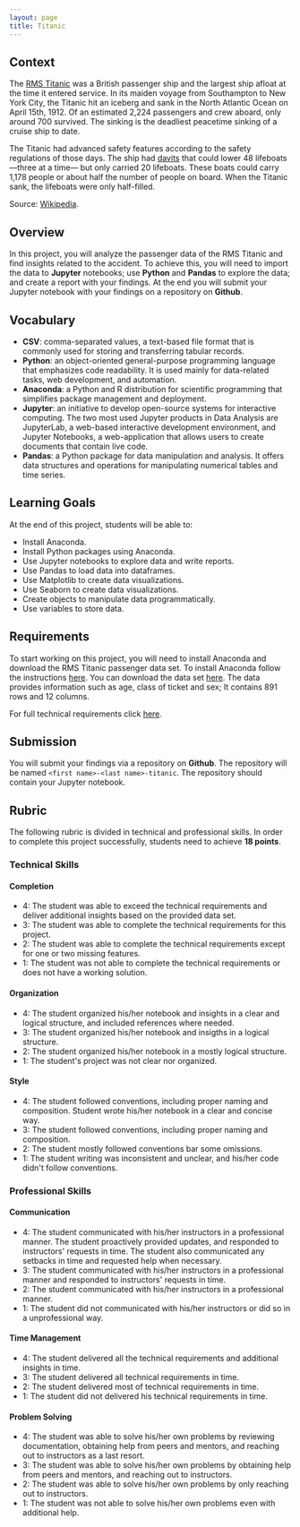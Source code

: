 ```yaml
---
layout: page
title: Titanic
---
```


## Context

The [RMS Titanic](https://es.wikipedia.org/wiki/RMS_Titanic) was a British passenger ship and the largest ship afloat at the time it entered service. In its maiden voyage from Southampton to New York City, the Titanic hit an iceberg and sank in the North Atlantic Ocean on April 15th, 1912. Of an estimated 2,224 passengers and crew aboard, only around 700 survived. The sinking is the deadliest peacetime sinking of a cruise ship to date.

The Titanic had advanced safety features according to the safety regulations of those days. The ship had [davits](https://en.wikipedia.org/wiki/Davit) that could lower 48 lifeboats —three at a time— but only carried 20 lifeboats. These boats could carry 1,178 people or about half the number of people on board. When the Titanic sank, the lifeboats were only half-filled.

Source: [Wikipedia](https://en.wikipedia.org/wiki/Titanic).

## Overview

In this project, you will analyze the passenger data of the RMS Titanic and find insights related to the accident. To achieve this, you will need to import the data to **Jupyter** notebooks; use **Python** and **Pandas** to explore the data; and create a report with your findings. At the end you will submit your Jupyter notebook with your findings on a repository on **Github**.

## Vocabulary

* **CSV**: comma-separated values, a text-based file format that is commonly used for storing and transferring tabular records.
* **Python**: an object-oriented general-purpose programming language that emphasizes code readability. It is used mainly for data-related tasks, web development, and automation.
* **Anaconda**: a Python and R distribution for scientific programming that simplifies package management and deployment.
* **Jupyter**: an initiative to develop open-source systems for interactive computing. The two most used Jupyter products in Data Analysis are JupyterLab, a web-based interactive development environment, and Jupyter Notebooks, a web-application that allows users to create documents that contain live code.
* **Pandas**: a Python package for data manipulation and analysis. It offers data structures and operations for manipulating numerical tables and time series.

## Learning Goals

At the end of this project, students will be able to:

* Install Anaconda.
* Install Python packages using Anaconda.
* Use Jupyter notebooks to explore data and write reports.
* Use Pandas to load data into dataframes.
* Use Matplotlib to create data visualizations.
* Use Seaborn to create data visualizations.
* Create objects to manipulate data programmatically.
* Use variables to store data.

## Requirements

To start working on this project, you will need to install Anaconda and download the RMS Titanic passenger data set. To install Anaconda follow the instructions [here](https://docs.anaconda.com/anaconda/install/). You can download the data set [here](https://www.kaggle.com/c/titanic/data). The data provides information such as age, class of ticket and sex; It contains 891 rows and 12 columns.

For full technical requirements click [here](https://github.com/mihir787/turing_data_projects/tree/main/project_1_titanic).

## Submission

You will submit your findings via a repository on **Github**. The repository will be named `<first name>-<last name>-titanic`. The repository should contain your Jupyter notebook.

## Rubric

The following rubric is divided in technical and professional skills. In order to complete this project successfully, students need to achieve **18 points**.

### Technical Skills

#### Completion

+ 4: The student was able to exceed the technical requirements and deliver additional insights based on the provided data set.
+ 3: The student was able to complete the technical requirements for this project.
+ 2: The student was able to complete the technical requirements except for one or two missing features.
+ 1: The student was not able to complete the technical requirements or does not have a working solution.

#### Organization

+ 4: The student organized his/her notebook and insights in a clear and logical structure, and included references where needed.
+ 3: The student organized his/her notebook and insigths in a logical structure.
+ 2: The student organized his/her notebook in a mostly logical structure.
+ 1: The student's project was not clear nor organized.

#### Style

+ 4: The student followed conventions, including proper naming and composition. Student wrote his/her notebook in a clear and concise way.
+ 3: The student followed conventions, including proper naming and composition.
+ 2: The student mostly followed conventions bar some omissions.
+ 1: The student writing was inconsistent and unclear, and his/her code didn't follow conventions.

### Professional Skills

#### Communication

+ 4: The student communicated with his/her instructors in a professional manner. The student proactively provided updates, and responded to instructors' requests in time. The student also communicated any setbacks in time and requested help when necessary.
+ 3: The student communicated with his/her instructors in a professional manner and responded to instructors' requests in time.
+ 2: The student communicated with his/her instructors in a professional manner.
+ 1: The student did not communicated with his/her instructors or did so in a unprofessional way.

#### Time Management

+ 4: The student delivered all the technical requirements and additional insights in time.
+ 3: The student delivered all technical requirements in time.
+ 2: The student delivered most of technical requirements in time.
+ 1: The student did not delivered his technical requirements in time.

#### Problem Solving

+ 4: The student was able to solve his/her own problems by reviewing documentation, obtaining help from peers and mentors, and reaching out to instructors as a last resort.
+ 3: The student was able to solve his/her own problems by obtaining help from peers and mentors, and reaching out to instructors.
+ 2: The student was able to solve his/her own problems by only reaching out to instructors.
+ 1: The student was not able to solve his/her own problems even with additional help.